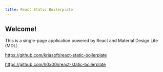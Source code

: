 ```yaml
---
title: React Static Boilerplate
---
```


## Welcome!

This is a single-page application powered by React and Material Design Lite (MDL).

https://github.com/kriasoft/react-static-boilerplate

https://github.com/h0x00i/react-static-boilerplate

